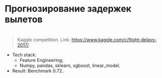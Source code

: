 # Прогнозирование задержек вылетов<h1>
>Kaggle competition. Link: https://www.kaggle.com/c/flight-delays-2017/
  * Tech stack: 
    * Feature Engineering;
    * Numpy, pandas, sklearn, xgboost, linear_model.
  * Result: Benchmark 0.72..
